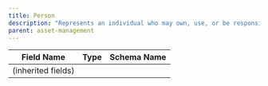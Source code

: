 ```yaml
---
title: Person
description: "Represents an individual who may own, use, or be responsible for assets."
parent: asset-management
---
```


| Field Name | Type | Schema Name |
|------------|------|-------------|
| (inherited fields) | | |
